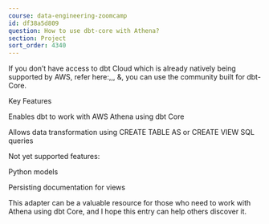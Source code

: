```yaml
---
course: data-engineering-zoomcamp
id: df38a5d809
question: How to use dbt-core with Athena?
section: Project
sort_order: 4340
---
```


If you don’t have access to dbt Cloud which is already natively being supported by AWS, refer here:,,, &, you can use the community built for dbt-Core.

Key Features

Enables dbt to work with AWS Athena using dbt Core

Allows data transformation using CREATE TABLE AS or CREATE VIEW SQL queries

Not yet supported features:

Python models

Persisting documentation for views

This adapter can be a valuable resource for those who need to work with Athena using dbt Core, and I hope this entry can help others discover it.

